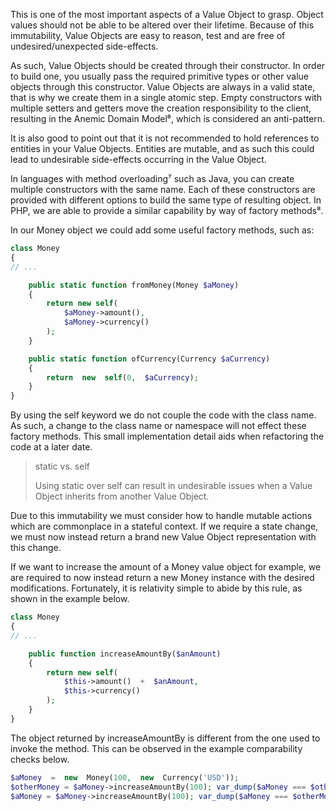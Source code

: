 This is one of the most important aspects of a Value Object to grasp. Object values should not be able to be altered over their lifetime. Because of this immutability, Value Objects are easy to reason, test and are free of undesired/unexpected side-effects.

As such, Value Objects should be created through their constructor. In order to build one, you usually pass the required primitive types or other value objects through this constructor. Value Objects are always in a valid state, that is why we create them in a single atomic step. Empty constructors with multiple setters and getters move the creation responsibility to the client, resulting in the Anemic Domain Model⁶, which is considered an anti-pattern.

It is also good to point out that it is not recommended to hold references to entities in your Value Objects. Entities are mutable, and as such this could lead to undesirable side-effects occurring in the Value Object.

In languages with method overloading⁷ such as Java, you can create multiple constructors with the same name. Each of these constructors are provided with different options to build the same type of resulting object. In PHP, we are able to provide a similar capability by way of factory methods⁸.

In our Money object we could add some useful factory methods, such as:

```php
class Money
{
// ...

    public static function fromMoney(Money $aMoney)
    {
        return new self(
            $aMoney->amount(),
            $aMoney->currency()
        );
    }

    public static function ofCurrency(Currency $aCurrency)
    {
        return  new  self(0,  $aCurrency);
    }
}
```

By using the self keyword we do not couple the code with the class name. As such, a change to the class name or namespace will not effect these factory methods. This small implementation detail aids when refactoring the code at a later date.

> static vs. self
>
>  Using static over self can result in undesirable issues when a Value Object inherits from another Value Object.



Due to this immutability we must consider how to handle mutable actions which are commonplace in a stateful context. If we require a state change, we must now instead return a brand new Value Object representation with this change.

If we want to increase the amount of a Money value object for example, we are required to now instead return a new Money instance with the desired modifications. Fortunately, it is relativity simple to abide by this rule, as shown in the example below.

```php
class Money
{
// ...

    public function increaseAmountBy($anAmount)
    {
        return new self(
            $this->amount()  +  $anAmount,
            $this->currency()
        );
    }
}
```



The object returned by increaseAmountBy is different from the one used to invoke the method. This can be observed in the example comparability checks below.

```php
$aMoney  =  new  Money(100,  new  Currency('USD'));
$otherMoney = $aMoney->increaseAmountBy(100); var_dump($aMoney === $otherMoney); // bool(false)
$aMoney = $aMoney->increaseAmountBy(100); var_dump($aMoney === $otherMoney); // bool(false)
```



